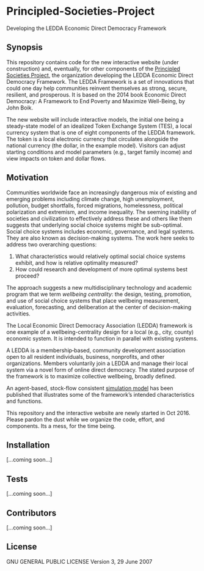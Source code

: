 # Principled-Societies-Project
Developing the LEDDA Economic Direct Democracy Framework

## Synopsis

This repository contains code for the new interactive website (under construction) and, eventually, for other components of the [Principled Societies Project](http://www.PrincipledSocietiesProject.org), the organization developing the LEDDA Economic Direct Democracy Framework. The LEDDA Framework is a set of innovations that could one day help communities reinvent themselves as strong, secure, resilient, and prosperous. It is based on the 2014 book Economic Direct Democracy: A Framework to End Poverty and Maximize Well-Being, by John Boik.

The new website will include interactive models, the initial one being a steady-state model of an idealized Token Exchange System (TES), a local currency system that is one of eight components of the LEDDA framework. The token is a local electronic currency that 
circulates alongside the national currency (the dollar, in the example model). Visitors can adjust starting conditions and model parameters (e.g., target family income) and view impacts on token and dollar flows. 

## Motivation

Communities worldwide face an increasingly dangerous mix of existing and emerging problems including climate change, high unemployment, pollution, budget shortfalls, forced migrations, homelessness, political polarization and extremism, and income inequality. The seeming inability of societies and civilization to effectively address these and others like them suggests that underlying social choice systems might be sub-optimal. Social choice systems includes economic, governance, and legal systems. They are also known as decision-making systems. The work here seeks to address two overarching questions:

1. What characteristics would relatively optimal social choice systems exhibit, and how is relative optimality measured?
2. How could research and development of more optimal systems best proceed?

The approach suggests a new multidisciplinary technology and academic program that we term *wellbeing centrality*: the design, testing, promotion, and use of social choice systems that place wellbeing measurement, evaluation, forecasting, and deliberation at the center of decision-making activities. 

The Local Economic Direct Democracy Association (LEDDA) framework is one example of a wellbeing-centrality design for a local  (e.g., city, county) economic system. It is intended to function in parallel with existing systems. 

A LEDDA is a membership‐based, community development association open to all resident individuals, business, nonprofits, and other organizations. Members voluntarily join a LEDDA and manage their local system via a novel form of online direct democracy. The stated purpose of the framework is to maximize collective wellbeing, broadly defined. 

An agent-based, stock-flow consistent [simulation model](https://ijccr.net/2014/10/14/first-micro-simulation-model-of-a-ledda-community-currency-dollar-economy/) has been published that illustrates some of the framework’s intended characteristics and functions. 

This repository and the interactive website are newly started in Oct 2016. Please pardon the dust while we organize the code, effort, and components. Its a mess, for the time being.


## Installation

[...coming soon...]

## Tests

[...coming soon...]

## Contributors

[...coming soon...]

## License

GNU GENERAL PUBLIC LICENSE Version 3, 29 June 2007
